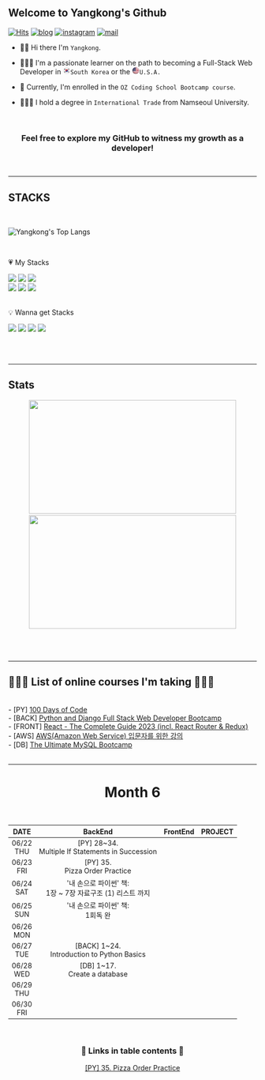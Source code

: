 ## Welcome to Yangkong's Github

[![Hits](https://hits.seeyoufarm.com/api/count/incr/badge.svg?url=https%3A%2F%2Fgithub.com%2FDEV-YangKong&count_bg=%23ef476f&title_bg=%23555555&icon=github.svg&icon_color=%23ef476f&title=hits&edge_flat=false)](https://hits.seeyoufarm.com)
[![blog](https://img.shields.io/badge/Yangkong's_Blog-ffd166?style=flat&logo=tistory&logoColor=white)](https://dev-yangkong.tistory.com/)
[![instagram](https://img.shields.io/badge/Yangkong's_instagram-06d6a0?style=flat&logo=Instagram&logoColor=white)](https://www.instagram.com/dev_yangkong/)
[![mail](https://img.shields.io/badge/dev.yangkong@gmail.com-118ab2?style=flat&logo=Gmail&logoColor=white)](mailto:dev.yangkong@gmail.com)

- 👋🏻 Hi there I'm `Yangkong`.

- 👩🏻‍💻 I'm a passionate learner on the path to becoming a Full-Stack Web Developer in <img src="south-korea.png" width=15px height=15px>`South Korea` or the <img src="USA.png" width=15px height=15px>`U.S.A.`

- 📖 Currently, I'm enrolled in the `OZ Coding School Bootcamp course`.

- 👩🏻‍🎓 I hold a degree in `International Trade` from Namseoul University.

<br/>
<div align=center>
<h3> Feel free to explore my GitHub to witness my growth as a developer!</h3>
</div>
<br/>

---

## STACKS

<br/>

![Yangkong's Top Langs](https://github-readme-stats.vercel.app/api/top-langs/?username=DEV-Yangkong&layout=compact&theme=holi)

<br/>

&#128151; My Stacks

<div>
  <img src="https://img.shields.io/badge/HTML5-E34F26?style=for-the-badge&logo=HTML5&logoColor=white"> 
  <img src="https://img.shields.io/badge/CSS3-1572B6?style=for-the-badge&logo=CSS3&logoColor=white">
  <img src="https://img.shields.io/badge/bootstrap-7952B3?style=for-the-badge&logo=bootstrap&logoColor=white">
  <br/>

  <img src="https://img.shields.io/badge/python-3776AB?style=for-the-badge&logo=python&logoColor=white">
  <img src="https://img.shields.io/badge/django-092E20?style=for-the-badge&logo=django&logoColor=white">
  <img src="https://img.shields.io/badge/mysql-4479A1?style=for-the-badge&logo=mysql&logoColor=white">
</div>

<br/>

💡 Wanna get Stacks

<div>
  <img src="https://img.shields.io/badge/javascript-F7DF1E?style=for-the-badge&logo=javascript&logoColor=black">
  <img src="https://img.shields.io/badge/react-61DAFB?style=for-the-badge&logo=react&logoColor=black">
  <img src="https://img.shields.io/badge/amazonaws-232F3E?style=for-the-badge&logo=amazonaws&logoColor=white">
  <img src="https://img.shields.io/badge/docker-232F3E?style=for-the-badge&logo=docker&logoColor=white">
</div>

<br/><br/>

---

## Stats

<div align=center>
  <a href="https://github.com/anuraghazra/github-readme-stats" title="Go to Source">
    <img width=420 height=230 src="https://github-readme-stats.vercel.app/api?username=DEV-Yangkong&show_icons=true&theme=dark&hide_border=true&bg_color=151515&icon_color=ffffff&text_color=ffffff&title_color=00e6fe" />
  </a>
  <a href="https://git.io/streak-stats" title="Go to Source">
    <img width=420 height=230 src="http://github-readme-streak-stats.herokuapp.com?user=DEV-Yangkong&hide_border=true&theme=black-ice" alt="" />
  </a>
</div>

<br/><br/>

---

## 👩🏻‍💻 List of online courses I'm taking 👩🏻‍💻

<br/>
- [PY] <a href="https://www.udemy.com/course/100-days-of-code/">100 Days of Code</a> <br/>
- [BACK] <a href="https://kmooc.udemy.com/course/django-and-python-full-stack-developer-masterclass/">Python and Django Full Stack Web Developer Bootcamp</a> <br/>
- [FRONT] <a href="https://kmooc.udemy.com/course/react-the-complete-guide-incl-redux/">React - The Complete Guide 2023 (incl. React Router & Redux)</a> <br/>
- [AWS] <a href="https://kmooc.udemy.com/course/aws-beginner-sk/">AWS(Amazon Web Service) 입문자를 위한 강의</a> <br/>
- [DB] <a href="https://kmooc.udemy.com/course/the-ultimate-mysql-bootcamp-go-from-sql-beginner-to-expert/">The Ultimate MySQL Bootcamp</a> <br/>

<br/>

---
<div align=center>

<h1>Month 6</h1>
<br/>

|     DATE      |                             BackEnd                             | FrontEnd | PROJECT |
| :-----------: | :-------------------------------------------------------------: | :------: | :-----: |
| 06/22<br/>THU |      [PY] 28~34.<br/> Multiple If Statements in Succession      |          |         |
| 06/23<br/>FRI |               [PY] 35.<br/> Pizza Order Practice                |          |         |
| 06/24<br/>SAT |       '내 손으로 파이썬' 책: <br/> 1장 ~ 7장 자료구조 (1) 리스트 까지      |          |         |
| 06/25<br/>SUN |              '내 손으로 파이썬' 책: <br/> 1회독 완                     |         |         |
| 06/26<br/>MON |                                                                 |          |         |
| 06/27<br/>TUE |         [BACK] 1~24.<br/> Introduction to Python Basics         |          |         |
| 06/28<br/>WED |                [DB] 1~17.<br/> Create a database                |          |         |
| 06/29<br/>THU |                                                                 |          |         |
| 06/30<br/>FRI |                                                                 |          |         |

<br/>

<h3>🔗 Links in table contents 🔗</h3>

<a href="https://github.com/DEV-Yangkong/backend-codebase/tree/main/python/coding_exercises/day3/Exercise4_Pizza_Order_Practice">
[PY] 35. Pizza Order Practice</a><br/>

</div align=center>

<br/><br/>
